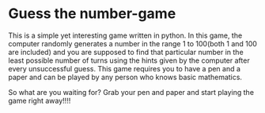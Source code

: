 # Guess the number-game
This is a simple yet interesting game written in python. In this game, the computer randomly generates a number in the range 1 to 100(both 1 and 100 are included) and you are supposed to find that particular number in the least possible number of turns using the hints given by the computer after every unsuccessful guess. This game requires you to have a pen and a paper and can be played by any person who knows basic mathematics.

So what are you waiting for? Grab your pen and paper and start playing the game right away!!!!